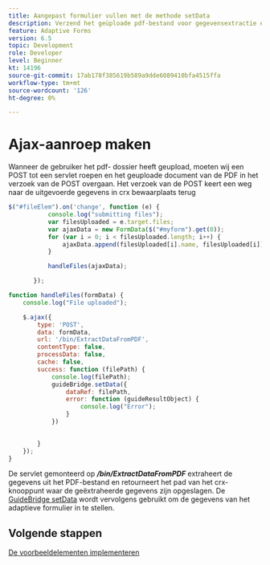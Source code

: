 ```yaml
---
title: Aangepast formulier vullen met de methode setData
description: Verzend het geüploade pdf-bestand voor gegevensextractie en vul het adaptieve formulier met de geëxtraheerde gegevens
feature: Adaptive Forms
version: 6.5
topic: Development
role: Developer
level: Beginner
kt: 14196
source-git-commit: 17ab178f385619b589a9dde6089410bfa4515ffa
workflow-type: tm+mt
source-wordcount: '126'
ht-degree: 0%

---
```


# Ajax-aanroep maken

Wanneer de gebruiker het pdf- dossier heeft geupload, moeten wij een POST tot een servlet roepen en het geuploade document van de PDF in het verzoek van de POST overgaan. Het verzoek van de POST keert een weg naar de uitgevoerde gegevens in crx bewaarplaats terug

```javascript
$("#fileElem").on('change', function (e) {
           console.log("submitting files");
           var filesUploaded = e.target.files;
           var ajaxData = new FormData($("#myform").get(0));
           for (var i = 0; i < filesUploaded.length; i++) {
               ajaxData.append(filesUploaded[i].name, filesUploaded[i]);
           }

           handleFiles(ajaxData);

       });

function handleFiles(formData) {
    console.log("File uploaded");

    $.ajax({
        type: 'POST',
        data: formData,
        url: '/bin/ExtractDataFromPDF',
        contentType: false,
        processData: false,
        cache: false,
        success: function (filePath) {
            console.log(filePath);
            guideBridge.setData({
                dataRef: filePath,
                error: function (guideResultObject) {
                    console.log("Error");
                }
            })
            

        }
    });
}
```

De servlet gemonteerd op **_/bin/ExtractDataFromPDF_** extraheert de gegevens uit het PDF-bestand en retourneert het pad van het crx-knooppunt waar de geëxtraheerde gegevens zijn opgeslagen.
De [GuideBridge setData](https://developer.adobe.com/experience-manager/reference-materials/6-5/forms/javascript-api/GuideBridge.html#setData__anchor) wordt vervolgens gebruikt om de gegevens van het adaptieve formulier in te stellen.

## Volgende stappen

[De voorbeeldelementen implementeren](./test-the-solution.md)


